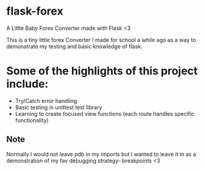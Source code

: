 # flask-forex
A Little Baby Forex Converter made with Flask &lt;3


This is a tiny little forex Converter I made for school a while ago as a way to demonstrate my testing and basic knowledge of flask. 

Some of the highlights of this project include:
==============================================
- Try/Catch error handling
- Basic testing in unittest test library
- Learning to create focused view functions (each route handles specific functionality)

Note
----
Normally I would not leave pdb in my imports but I wanted to leave it in as a demonstration of my fav debugging strategy- breakpoints <3
